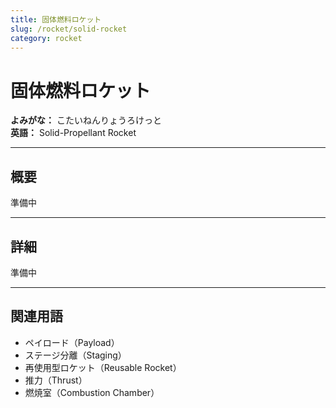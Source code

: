 ```yaml
---
title: 固体燃料ロケット
slug: /rocket/solid-rocket
category: rocket
---
```


# 固体燃料ロケット

**よみがな：** こたいねんりょうろけっと  
**英語：** Solid-Propellant Rocket  

---

## 概要

準備中

---

## 詳細

準備中

---

## 関連用語

- ペイロード（Payload）
- ステージ分離（Staging）
- 再使用型ロケット（Reusable Rocket）
- 推力（Thrust）
- 燃焼室（Combustion Chamber）

